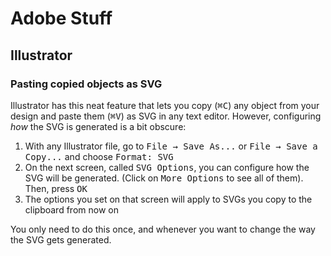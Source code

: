 # Adobe Stuff

## Illustrator

### Pasting copied objects as SVG

Illustrator has this neat feature that lets you copy (<kbd>⌘C</kbd>) any object from your design and paste them (<kbd>⌘V</kbd>) as SVG in any text editor. However, configuring _how_ the SVG is generated is a bit obscure:

1. With any Illustrator file, go to <kbd>File → Save As...</kbd> or <kbd>File → Save a Copy...</kbd> and choose <kbd>Format: SVG</kbd>
2. On the next screen, called <kbd>SVG Options</kbd>, you can configure how the SVG will be generated. (Click on <kbd>More Options</kbd> to see all of them). Then, press <kbd>OK</kbd>
3. The options you set on that screen will apply to SVGs you copy to the clipboard from now on

You only need to do this once, and whenever you want to change the way the SVG gets generated.
